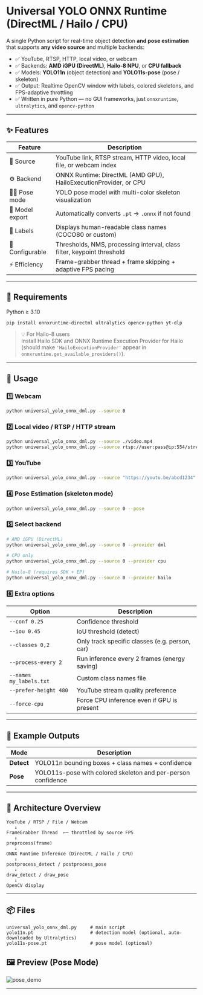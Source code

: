 # Universal YOLO ONNX Runtime (DirectML / Hailo / CPU)

A single Python script for real-time object detection **and pose estimation**  
that supports **any video source** and multiple backends:

- ✅ YouTube, RTSP, HTTP, local video, or webcam  
- ✅ Backends: **AMD iGPU (DirectML)**, **Hailo-8 NPU**, or **CPU fallback**  
- ✅ Models: **YOLO11n** (object detection) and **YOLO11s-pose** (pose / skeleton)
- ✅ Output: Realtime OpenCV window with labels, colored skeletons, and FPS-adaptive throttling  
- ✅ Written in pure Python — no GUI frameworks, just `onnxruntime`, `ultralytics`, and `opencv-python`

---

## ✨ Features

| Feature | Description |
|----------|--------------|
| 🎥 Source | YouTube link, RTSP stream, HTTP video, local file, or webcam index |
| ⚙️ Backend | ONNX Runtime: DirectML (AMD GPU), HailoExecutionProvider, or CPU |
| 🧍‍♂️ Pose mode | YOLO pose model with multi-color skeleton visualization |
| 🧠 Model export | Automatically converts `.pt` → `.onnx` if not found |
| 💬 Labels | Displays human-readable class names (COCO80 or custom) |
| 🧩 Configurable | Thresholds, NMS, processing interval, class filter, keypoint threshold |
| ⚡ Efficiency | Frame-grabber thread + frame skipping + adaptive FPS pacing |

---

## 🧰 Requirements

Python ≥ 3.10

```bash
pip install onnxruntime-directml ultralytics opencv-python yt-dlp
```

> 💡 For Hailo-8 users  
> Install Hailo SDK and ONNX Runtime Execution Provider for Hailo  
> (should make `'HailoExecutionProvider'` appear in `onnxruntime.get_available_providers()`).

---

## 🚀 Usage

### 1️⃣ Webcam
```bash
python universal_yolo_onnx_dml.py --source 0
```

### 2️⃣ Local video / RTSP / HTTP stream
```bash
python universal_yolo_onnx_dml.py --source ./video.mp4
python universal_yolo_onnx_dml.py --source rtsp://user:pass@ip:554/stream
```

### 3️⃣ YouTube
```bash
python universal_yolo_onnx_dml.py --source "https://youtu.be/abcd1234"
```

### 4️⃣ Pose Estimation (skeleton mode)
```bash
python universal_yolo_onnx_dml.py --source 0 --pose
```

### 5️⃣ Select backend
```bash
# AMD iGPU (DirectML)
python universal_yolo_onnx_dml.py --source 0 --provider dml

# CPU only
python universal_yolo_onnx_dml.py --source 0 --provider cpu

# Hailo-8 (requires SDK + EP)
python universal_yolo_onnx_dml.py --source 0 --provider hailo
```

### 6️⃣ Extra options
| Option | Description |
|--------|-------------|
| `--conf 0.25` | Confidence threshold |
| `--iou 0.45` | IoU threshold (detect) |
| `--classes 0,2` | Only track specific classes (e.g. person, car) |
| `--process-every 2` | Run inference every 2 frames (energy saving) |
| `--names my_labels.txt` | Custom class names file |
| `--prefer-height 480` | YouTube stream quality preference |
| `--force-cpu` | Force CPU inference even if GPU is present |

---

## 🧩 Example Outputs

| Mode | Description |
|------|--------------|
| **Detect** | YOLO11n bounding boxes + class names + confidence |
| **Pose** | YOLO11s-pose with colored skeleton and per-person confidence |

---

## 🧠 Architecture Overview

```
YouTube / RTSP / File / Webcam
   ↓
FrameGrabber Thread  ←─ throttled by source FPS
   ↓
preprocess(frame)
   ↓
ONNX Runtime Inference (DirectML / Hailo / CPU)
   ↓
postprocess_detect / postprocess_pose
   ↓
draw_detect / draw_pose
   ↓
OpenCV display
```

---

## 📦 Files

```
universal_yolo_onnx_dml.py     # main script
yolo11n.pt                     # detection model (optional, auto-downloaded by Ultralytics)
yolo11s-pose.pt                # pose model (optional)
```


## 🖼️ Preview (Pose Mode)

![pose_demo](docs/pose_demo.jpg)

---
